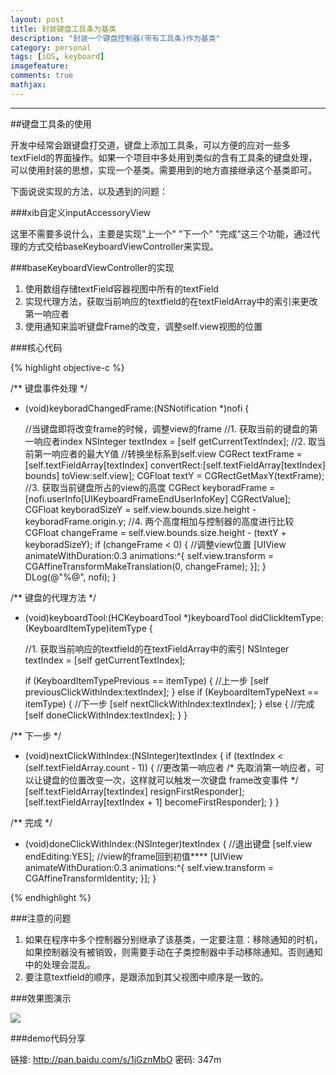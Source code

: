 ```yaml
---
layout: post
title: 封装键盘工具条为基类
description: "封装一个键盘控制器(带有工具条)作为基类"
category: personal
tags: [iOS, keyboard]
imagefeature: 
comments: true
mathjax:
---
```


------

##键盘工具条的使用

开发中经常会跟键盘打交道，键盘上添加工具条，可以方便的应对一些多textField的界面操作。如果一个项目中多处用到类似的含有工具条的键盘处理，可以使用封装的思想，实现一个基类。需要用到的地方直接继承这个基类即可。

下面说说实现的方法，以及遇到的问题：
<!--more-->

###xib自定义inputAccessoryView

这里不需要多说什么，主要是实现"上一个" "下一个" "完成"这三个功能，通过代理的方式交给baseKeyboardViewController来实现。

###baseKeyboardViewController的实现

1. 使用数组存储textField容器视图中所有的textField
2. 实现代理方法，获取当前响应的textfield的在textFieldArray中的索引来更改第一响应者
3. 使用通知来监听键盘Frame的改变，调整self.view视图的位置

###核心代码

{% highlight objective-c %}

/** 键盘事件处理 */
- (void)keyboradChangedFrame:(NSNotification *)nofi
{

    //当键盘即将改变frame的时候，调整view的frame
    //1. 获取当前的键盘的第一响应者index
    NSInteger textIndex = [self getCurrentTextIndex];
    //2. 取当前第一响应者的最大Y值
    //转换坐标系到self.view
    CGRect textFrame = [self.textFieldArray[textIndex] convertRect:[self.textFieldArray[textIndex] bounds] toView:self.view];
    CGFloat textY = CGRectGetMaxY(textFrame);
    //3. 获取当前键盘所占的view的高度
    CGRect keyboradFrame = [nofi.userInfo[UIKeyboardFrameEndUserInfoKey] CGRectValue];
    CGFloat keyboradSizeY = self.view.bounds.size.height - keyboradFrame.origin.y;
    //4. 两个高度相加与控制器的高度进行比较
    CGFloat changeFrame = self.view.bounds.size.height - (textY + keyboradSizeY);
    if (changeFrame < 0) {
        //调整view位置
        [UIView animateWithDuration:0.3 animations:^{
            self.view.transform = CGAffineTransformMakeTranslation(0, changeFrame);
        }];
    }
    DLog(@"%@", nofi);
}

/** 键盘的代理方法 */
- (void)keyboardTool:(HCKeyboardTool *)keyboardTool didClickItemType:(KeyboardItemType)itemType
{

    //1. 获取当前响应的textfield的在textFieldArray中的索引
    NSInteger textIndex = [self getCurrentTextIndex];
    
    if (KeyboardItemTypePrevious == itemType) {
        //上一步
        [self previousClickWithIndex:textIndex];
    } else if (KeyboardItemTypeNext == itemType) {
        //下一步
        [self nextClickWithIndex:textIndex];
    } else {
        //完成
        [self doneClickWithIndex:textIndex];
    }
}

/** 下一步 */
- (void)nextClickWithIndex:(NSInteger)textIndex
{
    if (textIndex < (self.textFieldArray.count - 1)) {
        //更改第一响应者
        /* 先取消第一响应者，可以让键盘的位置改变一次，这样就可以触发一次键盘 frame改变事件 */
        [self.textFieldArray[textIndex] resignFirstResponder];
        [self.textFieldArray[textIndex + 1] becomeFirstResponder];
    }
}

/** 完成 */
- (void)doneClickWithIndex:(NSInteger)textIndex
{
    //退出键盘
    [self.view endEditing:YES];
    //view的frame回到初值****
    [UIView animateWithDuration:0.3 animations:^{
        self.view.transform = CGAffineTransformIdentity;
    }];
}

{% endhighlight %}

###注意的问题

1. 如果在程序中多个控制器分别继承了该基类，一定要注意：移除通知的时机，如果控制器没有被销毁，则需要手动在子类控制器中手动移除通知。否则通知中的处理会混乱。
2. 要注意textfield的顺序，是跟添加到其父视图中顺序是一致的。

###效果图演示

![](http://7xke07.com1.z0.glb.clouddn.com/image/keyboard_ok.gif)

###demo代码分享

链接: http://pan.baidu.com/s/1jGznMbO 密码: 347m
